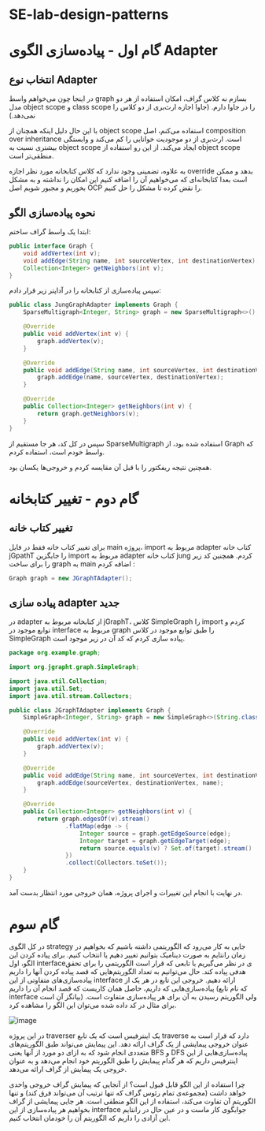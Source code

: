 # SE-lab-design-patterns



# گام اول - پیاده‌سازی الگوی Adapter

## انتخاب نوع Adapter
در اینجا چون می‌خواهم واسط
graph
بسازم نه کلاس گراف، امکان استفاده از هر دو مدل 
object scope و class scope
را در جاوا دارم. (جاوا اجازه ارث‌بری از دو کلاس را نمی‌دهد.)

با این حال دلیل اینکه همچنان از 
object scope
استفاده می‌کنم، اصل
composition over inheritance
است. ارث‌بری از دو موجودیت خوانایی را کم می‌کند و وابستگی بیشتری نسبت به 
object scope
ایجاد می‌کند.
از این رو استفاده از 
object scope
منطقی‌تر است.

به علاوه، تضمینی وجود ندارد که کلاس کتابخانه مورد نظر اجازه 
override
بدهد و ممکن است بعدا کتابخانه‌ای که می‌خواهیم آن را اضافه کنیم این امکان را نداشته و به مشکل بخوریم و مجبور شویم اصل
OCP
را نقض کرده تا مشکل را حل کنیم.

## نحوه پیاده‌سازی الگو
ابتدا یک واسط گراف ساختم:

```java
public interface Graph {
    void addVertex(int v);
    void addEdge(String name, int sourceVertex, int destinationVertex);
    Collection<Integer> getNeighbors(int v);
}
```

سپس پیاده‌سازی از کتابخانه را در آداپتر زیر قرار دادم:

```java
public class JungGraphAdapter implements Graph {
    SparseMultigraph<Integer, String> graph = new SparseMultigraph<>();

    @Override
    public void addVertex(int v) {
        graph.addVertex(v);
    }

    @Override
    public void addEdge(String name, int sourceVertex, int destinationVertex) {
        graph.addEdge(name, sourceVertex, destinationVertex);
    }

    @Override
    public Collection<Integer> getNeighbors(int v) {
        return graph.getNeighbors(v);
    }
}
```

سپس در کل کد، هر جا مستقیم از
SparseMultigraph
استفاده شده بود، از 
Graph
که واسط خودم است، استفاده کردم.

همچنین نتیجه ریفکتور را با قبل آن مقایسه کردم و خروجی‌ها یکسان بود.

# گام دوم - تغییر کتابخانه
## تغییر کتاب خانه 
برای تغییر کتاب خانه فقط در فایل main پروژه، import مربوط به adapter  کتاب خانه jGpathT را جایگزین import مربوط به adapter کتاب خانه jung کردم. همچنین کد زیر را برای ساخت graph به main اضافه کردم :

```java
Graph graph = new JGraphTAdapter();
```
## پیاده سازی adapter جدید
در adapter از کتابخانه مربوط به jGraphT، کلاس SimpleGraph را import کردم و توابع موجود در interface مربوط به graph را طبق توابع موجود در کلاس SimpleGraph پیاده سازی کردم که کد آن در زیر موجود است.
```java
package org.example.graph;

import org.jgrapht.graph.SimpleGraph;

import java.util.Collection;
import java.util.Set;
import java.util.stream.Collectors;

public class JGraphTAdapter implements Graph {
    SimpleGraph<Integer, String> graph = new SimpleGraph<>(String.class);

    @Override
    public void addVertex(int v) {
        graph.addVertex(v);
    }

    @Override
    public void addEdge(String name, int sourceVertex, int destinationVertex) {
        graph.addEdge(sourceVertex, destinationVertex, name);
    }

    @Override
    public Collection<Integer> getNeighbors(int v) {
        return graph.edgesOf(v).stream()
                .flatMap(edge -> {
                    Integer source = graph.getEdgeSource(edge);
                    Integer target = graph.getEdgeTarget(edge);
                    return source.equals(v) ? Set.of(target).stream() : Set.of(source).stream();
                })
                .collect(Collectors.toSet());
    }
}

```
در نهایت با انجام این تغییرات و اجرای پروژه، همان خروجی مورد انتظار بدست آمد.

# گام سوم

در کل الگوی strategy جایی به کار می‌رود که الگوریتمی داشته باشیم که بخواهیم در زمان رانتایم به صورت دینامیک بتوانیم تغییر دهیم یا انتخاب کنیم.
برای پیاده کردن این الگو، اول interfaceی در نظر می‌گیریم با تابعی که قرار است الگوریتمی را برای تحقق هدفی پیاده کند. حال می‌توانیم به تعداد الگوریتم‌هایی که قصد پیاده کردن آنها را داریم پیاده‌سازی‌های متفاوتی از این interface ارائه دهیم. خروجی این تابع در هر یک از پیاده‌سازی‌هایی که داریم، حاصل همان کاریست که قصد انجام آن را داریم (که نام تابع interface بیانگز آن است) ولی الگوریتم رسیدن به آن برای هر پیاده‌سازی متفاوت است.
برای مثال در کد داده شده می‌توان این الگو را مشاهده کرد.

![image](https://github.com/user-attachments/assets/8bd21b00-594f-4ae5-988d-e18b95208e41)

در این پروژه traverser یک اینترفیس است که یک تابع traverse دارد که قرار است به عنوان خروجی پیمایشی از یک گراف ارائه دهد. این پیمایش می‌تواند طبق الگوریتم‌های متعددی انجام شود که به ازای دو مورد از آنها یعنی BFS و DFS پیاده‌سازی‌هایی از این اینترفیس داریم که هر گدام پیمایش را طبق الگوریتم خود انجام می‌دهد و به عنوان خروجی یک پیمایش از گراف ارائه می‌دهد.

چرا استفاده از این الگو قابل قبول است؟
از آنجایی که پیمایش گراف خروجی واحدی خواهد داشت (مجموعه‌ی تمام رئوس گراف که تنها ترتیب آن می‌تواند فرق کند) و تنها الگوریتم آن تفاوت می‌کند، استفاده از این الگو منطقی است. هر جایی پیمایشی از گراف بخواهیم هر پیاده‌سازی از این interface جوابگوی کار ماست و در عین حال در رانتایم این آزادی را داریم که الگوریتم آن را خودمان انتخاب کنیم.
